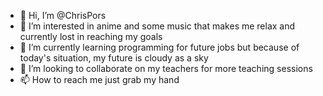 - 👋 Hi, I’m @ChrisPors
- 👀 I’m interested in anime and some music that makes me relax and currently lost in reaching my goals
- 🌱 I’m currently learning programming for future jobs but because of today's situation, my future is cloudy as a  sky 
- 💞️ I’m looking to collaborate on my teachers for more teaching sessions
- 📫 How to reach me just grab my hand

<!---
ChrisPors/ChrisPors is a ✨ special ✨ repository because its `README.md` (this file) appears on your GitHub profile.
You can click the Preview link to take a look at your changes.
--->
